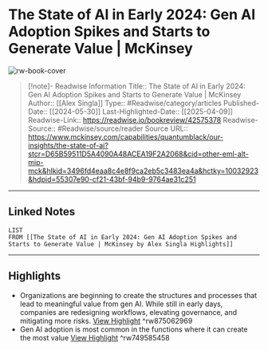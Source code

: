# The State of AI in Early 2024: Gen AI Adoption Spikes and Starts to Generate Value | McKinsey

![rw-book-cover](https://readwise-assets.s3.amazonaws.com/media/uploaded_book_covers/profile_174804/the-state-of-ai-in-early-2024-1721657405-thumb-1536x1536.jpg)
<br>
>[!note]- Readwise Information
>Title:: The State of AI in Early 2024: Gen AI Adoption Spikes and Starts to Generate Value | McKinsey
>Author:: [[Alex Singla]]
>Type:: #Readwise/category/articles
>Published-Date:: [[2024-05-30]]
>Last-Highlighted-Date:: [[2025-04-09]]
>Readwise-Link:: https://readwise.io/bookreview/42575378
>Readwise-Source:: #Readwise/source/reader
>Source URL:: https://www.mckinsey.com/capabilities/quantumblack/our-insights/the-state-of-ai?stcr=D65B59511D5A4090A48ACEA19F2A2068&cid=other-eml-alt-mip-mck&hlkid=3496fd4eaa8c4e8f9ca2eb5c3483ea4a&hctky=10032923&hdpid=55307e90-cf21-43bf-94b9-9764ae31c251
--- 

## Linked Notes
```dataview
LIST
FROM [[The State of AI in Early 2024: Gen AI Adoption Spikes and Starts to Generate Value | McKinsey by Alex Singla Highlights]]
```

---

## Highlights
- Organizations are beginning to create the structures and processes that lead to meaningful value from gen AI. While still in early days, companies are redesigning workflows, elevating governance, and mitigating more risks. [View Highlight](https://readwise.io/open/875062969) ^rw875062969
- Gen AI adoption is most common in the functions where it can create the most value [View Highlight](https://readwise.io/open/749585458) ^rw749585458
